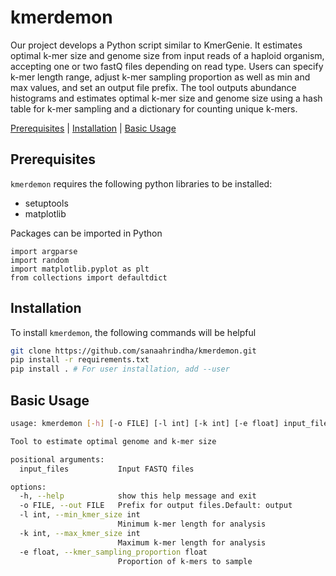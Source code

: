 # kmerdemon

Our project develops a Python script similar to KmerGenie. It estimates optimal k-mer size and genome size from input reads of a haploid organism, accepting one or two fastQ files depending on read type. Users can specify k-mer length range, adjust k-mer sampling proportion as well as min and max values, and set an output file prefix. The tool outputs abundance histograms and estimates optimal k-mer size and genome size using a hash table for k-mer sampling and a dictionary for counting unique k-mers.

[Prerequisites](#prerequisites) | [Installation](#install) | [Basic Usage](#usage) 

<a name="prerequisites"></a>
## Prerequisites
`kmerdemon` requires the following python libraries to be installed:
- setuptools
- matplotlib

Packages can be imported in Python
```
import argparse
import random
import matplotlib.pyplot as plt
from collections import defaultdict
```

<a name="install"></a>
## Installation
To install `kmerdemon`, the following commands will be helpful

```bash
git clone https://github.com/sanaahrindha/kmerdemon.git
pip install -r requirements.txt
pip install . # For user installation, add --user
```

<a name="usage"></a>
## Basic Usage

```bash
usage: kmerdemon [-h] [-o FILE] [-l int] [-k int] [-e float] input_files [input_files ...]

Tool to estimate optimal genome and k-mer size

positional arguments:
  input_files           Input FASTQ files

options:
  -h, --help            show this help message and exit
  -o FILE, --out FILE   Prefix for output files.Default: output
  -l int, --min_kmer_size int
                        Minimum k-mer length for analysis
  -k int, --max_kmer_size int
                        Maximum k-mer length for analysis
  -e float, --kmer_sampling_proportion float
                        Proportion of k-mers to sample
```



